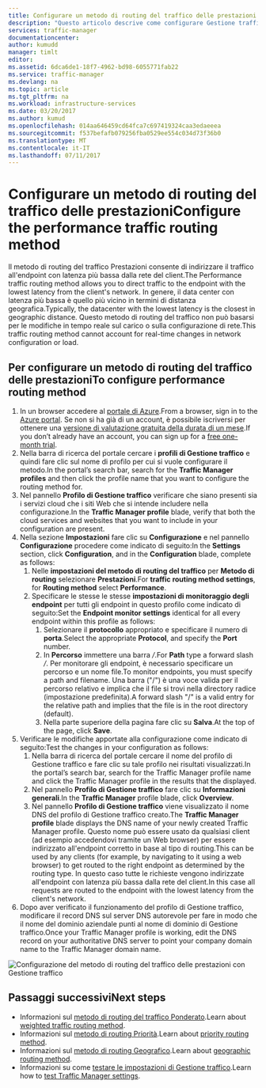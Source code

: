 ```yaml
---
title: Configurare un metodo di routing del traffico delle prestazioni con Gestione traffico di Azure | Microsoft Docs
description: "Questo articolo descrive come configurare Gestione traffico per instradare il traffico all'endpoint con latenza più bassa"
services: traffic-manager
documentationcenter: 
author: kumudd
manager: timlt
editor: 
ms.assetid: 6dca6de1-18f7-4962-bd98-6055771fab22
ms.service: traffic-manager
ms.devlang: na
ms.topic: article
ms.tgt_pltfrm: na
ms.workload: infrastructure-services
ms.date: 03/20/2017
ms.author: kumud
ms.openlocfilehash: 014aa646459cd64fca7c697419324caa3edaeeea
ms.sourcegitcommit: f537befafb079256fba0529ee554c034d73f36b0
ms.translationtype: MT
ms.contentlocale: it-IT
ms.lasthandoff: 07/11/2017
---
```

# <a name="configure-the-performance-traffic-routing-method"></a><span data-ttu-id="5a025-103">Configurare un metodo di routing del traffico delle prestazioni</span><span class="sxs-lookup"><span data-stu-id="5a025-103">Configure the performance traffic routing method</span></span>

<span data-ttu-id="5a025-104">Il metodo di routing del traffico Prestazioni consente di indirizzare il traffico all'endpoint con latenza più bassa dalla rete del client.</span><span class="sxs-lookup"><span data-stu-id="5a025-104">The Performance traffic routing method allows you to direct traffic to the endpoint with the lowest latency from the client's network.</span></span> <span data-ttu-id="5a025-105">In genere, il data center con latenza più bassa è quello più vicino in termini di distanza geografica.</span><span class="sxs-lookup"><span data-stu-id="5a025-105">Typically, the datacenter with the lowest latency is the closest in geographic distance.</span></span> <span data-ttu-id="5a025-106">Questo metodo di routing del traffico non può basarsi per le modifiche in tempo reale sul carico o sulla configurazione di rete.</span><span class="sxs-lookup"><span data-stu-id="5a025-106">This traffic routing method cannot account for real-time changes in network configuration or load.</span></span>

##  <a name="to-configure-performance-routing-method"></a><span data-ttu-id="5a025-107">Per configurare un metodo di routing del traffico delle prestazioni</span><span class="sxs-lookup"><span data-stu-id="5a025-107">To configure performance routing method</span></span>

1. <span data-ttu-id="5a025-108">In un browser accedere al [portale di Azure](http://portal.azure.com).</span><span class="sxs-lookup"><span data-stu-id="5a025-108">From a browser, sign in to the [Azure portal](http://portal.azure.com).</span></span> <span data-ttu-id="5a025-109">Se non si ha già di un account, è possibile iscriversi per ottenere una [versione di valutazione gratuita della durata di un mese](https://azure.microsoft.com/free/).</span><span class="sxs-lookup"><span data-stu-id="5a025-109">If you don’t already have an account, you can sign up for a [free one-month trial](https://azure.microsoft.com/free/).</span></span> 
2. <span data-ttu-id="5a025-110">Nella barra di ricerca del portale cercare i **profili di Gestione traffico** e quindi fare clic sul nome di profilo per cui si vuole configurare il metodo.</span><span class="sxs-lookup"><span data-stu-id="5a025-110">In the portal’s search bar, search for the **Traffic Manager profiles** and then click the profile name that you want to configure the routing method for.</span></span>
3. <span data-ttu-id="5a025-111">Nel pannello **Profilo di Gestione traffico** verificare che siano presenti sia i servizi cloud che i siti Web che si intende includere nella configurazione.</span><span class="sxs-lookup"><span data-stu-id="5a025-111">In the **Traffic Manager profile** blade, verify that both the cloud services and websites that you want to include in your configuration are present.</span></span>
4. <span data-ttu-id="5a025-112">Nella sezione **Impostazioni** fare clic su **Configurazione** e nel pannello **Configurazione** procedere come indicato di seguito:</span><span class="sxs-lookup"><span data-stu-id="5a025-112">In the **Settings** section, click **Configuration**, and in the **Configuration** blade, complete as follows:</span></span>
    1. <span data-ttu-id="5a025-113">Nelle **impostazioni del metodo di routing del traffico** per **Metodo di routing** selezionare **Prestazioni**.</span><span class="sxs-lookup"><span data-stu-id="5a025-113">For **traffic routing method settings**, for **Routing method** select **Performance**.</span></span>
    2. <span data-ttu-id="5a025-114">Specificare le stesse le stesse **impostazioni di monitoraggio degli endpoint** per tutti gli endpoint in questo profilo come indicato di seguito:</span><span class="sxs-lookup"><span data-stu-id="5a025-114">Set the **Endpoint monitor settings** identical for all every endpoint within this profile as follows:</span></span>
        1. <span data-ttu-id="5a025-115">Selezionare il **protocollo** appropriato e specificare il numero di **porta**.</span><span class="sxs-lookup"><span data-stu-id="5a025-115">Select the appropriate **Protocol**, and specify the **Port** number.</span></span> 
        2. <span data-ttu-id="5a025-116">In **Percorso** immettere una barra */*.</span><span class="sxs-lookup"><span data-stu-id="5a025-116">For **Path** type a forward slash */*.</span></span> <span data-ttu-id="5a025-117">Per monitorare gli endpoint, è necessario specificare un percorso e un nome file.</span><span class="sxs-lookup"><span data-stu-id="5a025-117">To monitor endpoints, you must specify a path and filename.</span></span> <span data-ttu-id="5a025-118">Una barra ("/") è una voce valida per il percorso relativo e implica che il file si trovi nella directory radice (impostazione predefinita).</span><span class="sxs-lookup"><span data-stu-id="5a025-118">A forward slash "/" is a valid entry for the relative path and implies that the file is in the root directory (default).</span></span>
        3. <span data-ttu-id="5a025-119">Nella parte superiore della pagina fare clic su **Salva**.</span><span class="sxs-lookup"><span data-stu-id="5a025-119">At the top of the page, click **Save**.</span></span>
5.  <span data-ttu-id="5a025-120">Verificare le modifiche apportate alla configurazione come indicato di seguito:</span><span class="sxs-lookup"><span data-stu-id="5a025-120">Test the changes in your configuration as follows:</span></span>
    1.  <span data-ttu-id="5a025-121">Nella barra di ricerca del portale cercare il nome del profilo di Gestione traffico e fare clic su tale profilo nei risultati visualizzati.</span><span class="sxs-lookup"><span data-stu-id="5a025-121">In the portal’s search bar, search for the Traffic Manager profile name and click the Traffic Manager profile in the results that the displayed.</span></span>
    2.  <span data-ttu-id="5a025-122">Nel pannello **Profilo di Gestione traffico** fare clic su **Informazioni generali**.</span><span class="sxs-lookup"><span data-stu-id="5a025-122">In the **Traffic Manager** profile blade, click **Overview**.</span></span>
    3.  <span data-ttu-id="5a025-123">Nel pannello **Profilo di Gestione traffico** viene visualizzato il nome DNS del profilo di Gestione traffico creato.</span><span class="sxs-lookup"><span data-stu-id="5a025-123">The **Traffic Manager profile** blade displays the DNS name of your newly created Traffic Manager profile.</span></span> <span data-ttu-id="5a025-124">Questo nome può essere usato da qualsiasi client (ad esempio accedendovi tramite un Web browser) per essere indirizzato all'endpoint corretto in base al tipo di routing.</span><span class="sxs-lookup"><span data-stu-id="5a025-124">This can be used by any clients (for example, by navigating to it using a web browser) to get routed to the right endpoint as determined by the routing type.</span></span> <span data-ttu-id="5a025-125">In questo caso tutte le richieste vengono indirizzate all'endpoint con latenza più bassa dalla rete del client.</span><span class="sxs-lookup"><span data-stu-id="5a025-125">In this case all requests are routed to the endpoint with the lowest latency from the client's network.</span></span>
6. <span data-ttu-id="5a025-126">Dopo aver verificato il funzionamento del profilo di Gestione traffico, modificare il record DNS sul server DNS autorevole per fare in modo che il nome del dominio aziendale punti al nome di dominio di Gestione traffico.</span><span class="sxs-lookup"><span data-stu-id="5a025-126">Once your Traffic Manager profile is working, edit the DNS record on your authoritative DNS server to point your company domain name to the Traffic Manager domain name.</span></span>

![Configurazione del metodo di routing del traffico delle prestazioni con Gestione traffico][1]

## <a name="next-steps"></a><span data-ttu-id="5a025-128">Passaggi successivi</span><span class="sxs-lookup"><span data-stu-id="5a025-128">Next steps</span></span>

- <span data-ttu-id="5a025-129">Informazioni sul [metodo di routing del traffico Ponderato](traffic-manager-configure-weighted-routing-method.md).</span><span class="sxs-lookup"><span data-stu-id="5a025-129">Learn about [weighted traffic routing method](traffic-manager-configure-weighted-routing-method.md).</span></span>
- <span data-ttu-id="5a025-130">Informazioni sul [metodo di routing Priorità](traffic-manager-configure-priority-routing-method.md).</span><span class="sxs-lookup"><span data-stu-id="5a025-130">Learn about [priority routing method](traffic-manager-configure-priority-routing-method.md).</span></span>
- <span data-ttu-id="5a025-131">Informazioni sul [metodo di routing Geografico](traffic-manager-configure-geographic-routing-method.md).</span><span class="sxs-lookup"><span data-stu-id="5a025-131">Learn about [geographic routing method](traffic-manager-configure-geographic-routing-method.md).</span></span>
- <span data-ttu-id="5a025-132">Informazioni su come [testare le impostazioni di Gestione traffico](traffic-manager-testing-settings.md).</span><span class="sxs-lookup"><span data-stu-id="5a025-132">Learn how to [test Traffic Manager settings](traffic-manager-testing-settings.md).</span></span>

<!--Image references-->
[1]: ./media/traffic-manager-performance-routing-method/traffic-manager-performance-routing-method.png